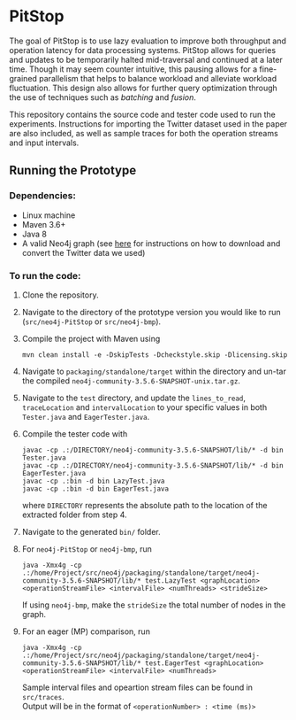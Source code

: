 # PitStop

The goal of PitStop is to use lazy evaluation to improve both throughput and operation latency for data processing systems. PitStop allows for queries and updates to be temporarily halted mid-traversal and continued at a later time. Though it may seem counter intuitive, this pausing allows for a fine-grained parallelism that helps to balance workload and alleviate workload fluctuation. This design also allows for further query optimization through the use of techniques such as *batching* and *fusion*.

This repository contains the source code and tester code used to run the experiments. Instructions for importing the Twitter dataset used in the paper are also included, as well as sample traces for both the operation streams and input intervals.
   
## Running the Prototype

### Dependencies:

- Linux machine
- Maven 3.6+
- Java 8
- A valid Neo4j graph (see [here](https://github.com/PitStop-Github/PitStop/tree/master/src/twitter-dataset) for instructions on how to download and convert the Twitter data we used)

### To run the code:

1. Clone the repository.
2. Navigate to the directory of the prototype version you would like to run (```src/neo4j-PitStop``` or ```src/neo4j-bmp```).
3. Compile the project with Maven using 
   ```        
   mvn clean install -e -DskipTests -Dcheckstyle.skip -Dlicensing.skip
4. Navigate to ```packaging/standalone/target``` within the directory and un-tar the compiled ```neo4j-community-3.5.6-SNAPSHOT-unix.tar.gz```.
5. Navigate to the ```test``` directory, and update the ```lines_to_read```, ```traceLocation``` and ```intervalLocation``` to your specific values in both ```Tester.java``` and ```EagerTester.java```.
6. Compile the tester code with
   ```
   javac -cp .:/DIRECTORY/neo4j-community-3.5.6-SNAPSHOT/lib/* -d bin Tester.java
   javac -cp .:/DIRECTORY/neo4j-community-3.5.6-SNAPSHOT/lib/* -d bin EagerTester.java
   javac -cp .:bin -d bin LazyTest.java
   javac -cp .:bin -d bin EagerTest.java
   ```
   where ```DIRECTORY``` represents the absolute path to the location of the extracted folder from step 4.
6. Navigate to the generated ```bin/``` folder.
7. For ```neo4j-PitStop``` or  ```neo4j-bmp```, run
   ```
   java -Xmx4g -cp .:/home/Project/src/neo4j/packaging/standalone/target/neo4j-community-3.5.6-SNAPSHOT/lib/* test.LazyTest <graphLocation> <operationStreamFile> <intervalFile> <numThreads> <strideSize>
   ```
   If using ```neo4j-bmp```, make the ```strideSize``` the total number of nodes in the graph.
   
8. For an eager (MP) comparison, run
      ```
   java -Xmx4g -cp .:/home/Project/src/neo4j/packaging/standalone/target/neo4j-community-3.5.6-SNAPSHOT/lib/* test.EagerTest <graphLocation> <operationStreamFile> <intervalFile> <numThreads>
   ```
   
   
   Sample interval files and opeartion stream files can be found in ```src/traces```.  
   Output will be in the format of ```<operationNumber> : <time (ms)>```
